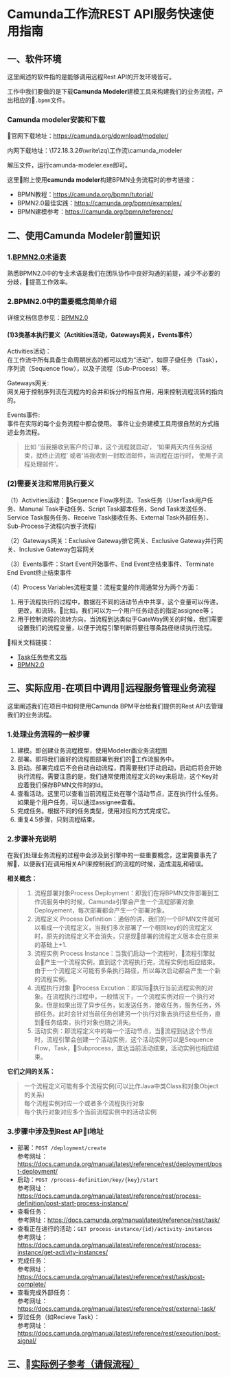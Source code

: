 # Camunda工作流REST API服务快速使用指南

## 一、软件环境

这里阐述的软件指的是能够调用远程Rest API的开发环境皆可。

工作中我们要做的是下载**Camunda Modeler**建模工具来构建我们的业务流程，产出相应的`.bpmn`文件。

### Camunda modeler安装和下载

官网下载地址：https://camunda.org/download/modeler/  

内网下载地址：\\172.18.3.26\write\zq\工作流\camunda_modeler

解压文件，运行camunda-modeler.exe即可。

这里附上使用**camunda modeler**构建BPMN业务流程时的参考链接：

* BPMN教程：https://camunda.org/bpmn/tutorial/
* BPMN2.0最佳实践：https://camunda.org/bpmn/examples/
* BPMN建模参考：https://camunda.org/bpmn/reference/


## 二、使用Camunda Modeler前置知识

### 1.[BPMN2.0术语表](../bpmn/BPMN2术语表.docx)

熟悉BPMN2.0中的专业术语是我们在团队协作中良好沟通的前提，减少不必要的分歧，提高工作效率。

### 2.BPMN2.0中的重要概念简单介绍
详细文档信息参见：[BPMN2.0](../bpmn/bpmn2_0.md)
#### (1)3类基本执行要义（Actitities活动，Gateways网关，Events事件）
Activities活动：  
在工作流中所有具备生命周期状态的都可以成为“活动”，如原子级任务（Task），序列流（Sequence flow），以及子流程（Sub-Process）等。

Gateways网关:  
网关用于控制序列流在流程内的合并和拆分的相互作用，用来控制流程流转的指向的。

Events事件:  
事件在实际的每个业务流程中都会使用。 事件让业务建模工具用很自然的方式描述业务流程。

> 比如 ‘当我接收到客户的订单，这个流程就启动’， ‘如果两天内任务没结束，就终止流程’ 或者‘当我收到一封取消邮件，当流程在运行时， 使用子流程处理邮件’。

### (2)需要关注和常用执行要义
（1）Activities活动：Sequence Flow序列流、Task任务（UserTask用户任务、Manunal Task手动任务、Script Task脚本任务，Send Task发送任务、Service Task服务任务、Receive Task接收任务、External Task外部任务）、Sub-Process子流程(内嵌子流程)

（2）Gateways网关：Exclusive Gateway排它网关、Exclusive Gateway并行网关、Inclusive Gateway包容网关

（3）Events事件：Start Event开始事件、End Event空结束事件、Terminate End Event终止结束事件

（4）Process Variables流程变量：流程变量的作用通常分为两个方面：
1. 用于流程执行的过程中，数据在不同的活动节点中共享，这个变量可以传递，更改，和流转。比如，我们可以为一个用户任务动态的指定assignee等；
2. 用于控制流程的流转方向，当流程到达类似于GateWay网关的时候，我们需要设置我们的流程变量，以便于流程引擎判断将要往哪条路径继续执行流程。

相关文档链接：  
* [Task任务参考文档](tasks.md)
* [BPMN2.0](../bpmn/bpmn2_0.md)

## 三、实际应用-在项目中调用远程服务管理业务流程
这里阐述我们在项目中如何使用Camunda BPM平台给我们提供的Rest API去管理我们的业务流程。

### 1.处理业务流程的一般步骤
1. 建模。即创建业务流程模型，使用Modeler画业务流程图
2. 部署。即将我们画好的流程图部署到我们的工作流服务中。
3. 启动。部署完成后不会自动自动流程，而需要我们手动启动，启动后将会开始执行流程。需要注意的是，我们通常使用流程定义的key来启动，这个Key对应着我们保存BPMN文件时的Id。
4. 查看活动。这里可以查看当前流程正处在哪个活动节点，正在执行什么任务。如果是个用户任务，可以通过assignee查看。
5. 完成任务。根据不同的任务类型，使用对应的方式完成它。
6. 重复4.5步骤，只到流程结束。

### 2.步骤补充说明

在我们处理业务流程的过程中会涉及到引擎中的一些重要概念，这里需要事先了解，以便我们在调用相关API来控制我们的流程的时候，造成混乱和错误。

**相关概念：**
> 1. 流程部署对象Process Deployment：即我们在将BPMN文件部署到工作流服务中的时候，Camunda引擎会产生一个流程部署对象Deployement，每次部署都会产生一个部署对象。
> 2. 流程定义 Process Definition：通俗的讲，我们的一个BPMN文件就可以看成一个流程定义，当我们多次部署了一个相同key的的流程定义时，原先的流程定义不会消失，只是现部署的流程定义版本会在原来的基础上+1.
> 3. 流程实例 Process Instance：当我们启动一个流程时，流程引擎就会产生一个流程实例，直到这个流程执行完，流程实例也相应结束。由于一个流程定义可能有多条执行路径，所以每次启动都会产生一个新的流程实例。
> 4. 流程执行对象 Process Excution：即实际执行当前流程实例的对象。在流程执行过程中，一般情况下，一个流程实例对应一个执行对象。但是如果出现了异步任务，如发送任务，接收任务，服务任务，外部任务。此时会针对当前任务创建另一个执行对象去执行这些任务，直到任务结束，执行对象也随之消失。
> 5. 活动实例：即流程定义中的每一个活动节点，当流程到达这个节点时，流程引擎会创建一个活动实例，这个活动实例可以是Sequence Flow，Task，Subprocess，直达当前活动结束，活动实例也相应结束。

**它们之间的关系：**

> 一个流程定义可能有多个流程实例(可以比作Java中类Class和对象Object的关系)  
> 每个流程实例对应一个或者多个流程执行对象  
> 每个执行对象对应多个当前流程实例中的活动实例  

### 3.步骤中涉及到Rest API地址
* 部署：`POST /deployment/create`  
参考网址：https://docs.camunda.org/manual/latest/reference/rest/deployment/post-deployment/
* 启动：`POST /process-definition/key/{key}/start`  
参考网址：https://docs.camunda.org/manual/latest/reference/rest/process-definition/post-start-process-instance/
* 查看任务：  
参考网址：https://docs.camunda.org/manual/latest/reference/rest/task/
* 查看正在进行的活动：`GET process-instance/{id}/activity-instances`    
参考网址：https://docs.camunda.org/manual/latest/reference/rest/process-instance/get-activity-instances/
* 完成任务：  
参考网址：https://docs.camunda.org/manual/latest/reference/rest/task/post-complete/
* 查看完成外部任务：  
参考网址：https://docs.camunda.org/manual/latest/reference/rest/external-task/
* 穿过任务（如Recieve Task）：  
参考网址：https://docs.camunda.org/manual/latest/reference/rest/execution/post-signal/

## 三、[实际例子参考（请假流程）]()